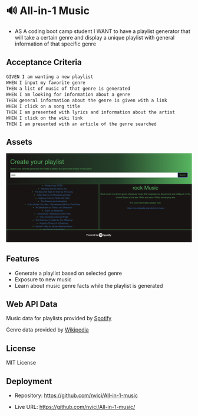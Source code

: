 # 🔊 All-in-1 Music
* AS A coding boot camp student
I WANT to have a playlist generator that will take a certain genre and display a unique playlist with general information of that specific genre

## Acceptance Criteria
    GIVEN I am wanting a new playlist
    WHEN I input my favorite genre
    THEN a list of music of that genre is generated
    WHEN I am looking for information about a genre
    THEN general information about the genre is given with a link
    WHEN I click on a song title
    THEN I am presented with lyrics and information about the artist
    WHEN I click on the wiki link
    THEN I am presented with an article of the genre searched


## Assets

![The playlist app includes a search option, list of songs and displays information about the genre](./assets/Web-app-screenshot.png)

## Features

- Generate a playlist based on selected genre
- Exposure to new music
- Learn about music genre facts while the playlist is generated

## Web API Data

Music data for playlists provided by [Spotify](	https://api.spotify.com/v1/recommendations/available-genre-seeds)

Genre data provided by [Wikipedia](https://en.wikipedia.org/wiki/)

## License
MIT License

## Deployment

- Repository: https://github.com/nvici/All-in-1-music

- Live URL: https://github.com/nvici/All-in-1-music/

